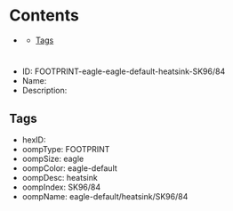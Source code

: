 



Contents
========

* [](#)
	* [Tags](#tags)

# 

- ID: FOOTPRINT-eagle-eagle-default-heatsink-SK96/84
- Name: 
- Description: 

## Tags

- hexID: 
- oompType: FOOTPRINT
- oompSize: eagle
- oompColor: eagle-default
- oompDesc: heatsink
- oompIndex: SK96/84
- oompName: eagle-default/heatsink/SK96/84

